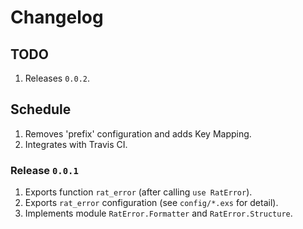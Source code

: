 # Changelog

## TODO

1. Releases `0.0.2`.

## Schedule

1. Removes 'prefix' configuration and adds Key Mapping.
1. Integrates with Travis CI.

### Release `0.0.1`

1. Exports function `rat_error` (after calling `use RatError`).
1. Exports `rat_error` configuration (see `config/*.exs` for detail).
1. Implements module `RatError.Formatter` and `RatError.Structure`.
